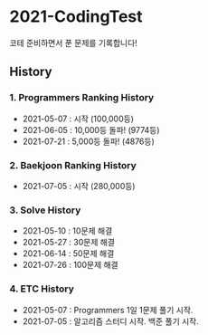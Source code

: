 # 2021-CodingTest
코테 준비하면서 푼 문제를 기록합니다!

## History

### 1. Programmers Ranking History
- 2021-05-07 : 시작 (100,000등)
- 2021-06-05 : 10,000등 돌파! (9774등)
- 2021-07-21 : 5,000등 돌파! (4876등)

### 2. Baekjoon Ranking History
- 2021-07-05 : 시작 (280,000등)

### 3. Solve History
- 2021-05-10 : 10문제 해결
- 2021-05-27 : 30문제 해결
- 2021-06-14 : 50문제 해결
- 2021-07-26 : 100문제 해결

### 4. ETC History
- 2021-05-07 : Programmers 1일 1문제 풀기 시작.
- 2021-07-05 : 알고리즘 스터디 시작. 백준 풀기 시작.
